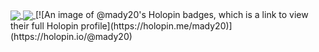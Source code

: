 <a href="https://github.com/anuraghazra/github-readme-stats">
  <img align="center" src="https://github-readme-stats.vercel.app/api?username=mady20&theme=dracula&hide_title=true&disable_animations=true&count_private=true" />
</a>
<a href="https://github.com/anuraghazra/convoychat">
  <img align="center" src="https://github-readme-stats.vercel.app/api/top-langs/?username=mady20&theme=dracula&layout=compact" />
</a>
[![An image of @mady20's Holopin badges, which is a link to view their full Holopin profile](https://holopin.me/mady20)](https://holopin.io/@mady20)
